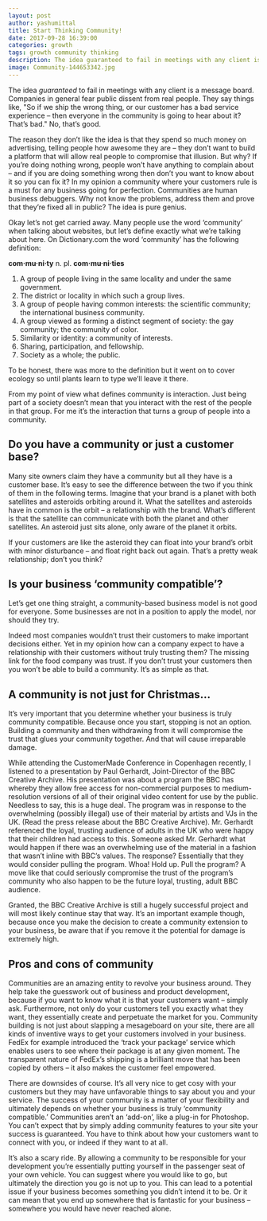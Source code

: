 ```yaml
---
layout: post
author: yashumittal
title: Start Thinking Community!
date: 2017-09-28 16:39:00
categories: growth
tags: growth community thinking
description: The idea guaranteed to fail in meetings with any client is a message board. Companies in general fear public dissent from real people. They say things like, So if we ship the wrong thing, or our customer has a bad...
image: Community-144653342.jpg
---
```


The idea *guaranteed* to fail in meetings with any client is a message board. Companies in general fear public dissent from real people. They say things like, "So if we ship the wrong thing, or our customer has a bad service experience – then everyone in the community is going to hear about it? That’s bad." No, that’s good.

The reason they don’t like the idea is that they spend so much money on advertising, telling people how awesome they are – they don’t want to build a platform that will allow real people to compromise that illusion. But why? If you’re doing nothing wrong, people won’t have anything to complain about – and if you are doing something wrong then don’t you want to know about it so you can fix it? In my opinion a community where your customers rule is a must for any business going for perfection. Communities are human business debuggers. Why not know the problems, address them and prove that they’re fixed all in public? The idea is pure genius.

Okay let’s not get carried away. Many people use the word ‘community’ when talking about websites, but let’s define exactly what we’re talking about here. On Dictionary.com the word ‘community’ has the following definition:

**com·mu·ni·ty**
n. pl. **com·mu·ni·ties**

1. A group of people living in the same locality and under the same government.
2. The district or locality in which such a group lives.
3. A group of people having common interests: the scientific community; the international business community.
4. A group viewed as forming a distinct segment of society: the gay community; the community of color.
5. Similarity or identity: a community of interests.
6. Sharing, participation, and fellowship.
7. Society as a whole; the public.

To be honest, there was more to the definition but it went on to cover ecology so until plants learn to type we’ll leave it there.

From my point of view what defines community is interaction. Just being part of a society doesn’t mean that you interact with the rest of the people in that group. For me it’s the interaction that turns a group of people into a community.

## Do you have a community or just a customer base?

Many site owners claim they have a community but all they have is a customer base. It’s easy to see the difference between the two if you think of them in the following terms. Imagine that your brand is a planet with both satellites and asteroids orbiting around it. What the satellites and asteroids have in common is the orbit – a relationship with the brand. What’s different is that the satellite can communicate with both the planet and other satellites. An asteroid just sits alone, only aware of the planet it orbits.

If your customers are like the asteroid they can float into your brand’s orbit with minor disturbance – and float right back out again. That’s a pretty weak relationship; don’t you think?

## Is your business ‘community compatible’?

Let’s get one thing straight, a community-based business model is not good for everyone. Some businesses are not in a position to apply the model, nor should they try.

Indeed most companies wouldn’t trust their customers to make important decisions either. Yet in my opinion how can a company expect to have a relationship with their customers without truly trusting them? The missing link for the food company was trust. If you don’t trust your customers then you won’t be able to build a community. It’s as simple as that.

## A community is not just for Christmas…

It’s very important that you determine whether your business is truly community compatible. Because once you start, stopping is not an option. Building a community and then withdrawing from it will compromise the trust that glues your community together. And that will cause irreparable damage.

While attending the CustomerMade Conference in Copenhagen recently, I listened to a presentation by Paul Gerhardt, Joint-Director of the BBC Creative Archive. His presentation was about a program the BBC has whereby they allow free access for non-commercial purposes to medium-resolution versions of all of their original video content for use by the public. Needless to say, this is a huge deal. The program was in response to the overwhelming (possibly illegal) use of their material by artists and VJs in the UK. (Read the press release about the BBC Creative Archive). Mr. Gerhardt referenced the loyal, trusting audience of adults in the UK who were happy that their children had access to this. Someone asked Mr. Gerhardt what would happen if there was an overwhelming use of the material in a fashion that wasn’t inline with BBC’s values. The response? Essentially that they would consider pulling the program. Whoa! Hold up. Pull the program? A move like that could seriously compromise the trust of the program’s community who also happen to be the future loyal, trusting, adult BBC audience.

Granted, the BBC Creative Archive is still a hugely successful project and will most likely continue stay that way. It’s an important example though, because once you make the decision to create a community extension to your business, be aware that if you remove it the potential for damage is extremely high.

## Pros and cons of community

Communities are an amazing entity to revolve your business around. They help take the guesswork out of business and product development, because if you want to know what it is that your customers want – simply ask. Furthermore, not only do your customers tell you exactly what they want, they essentially create and perpetuate the market for you. Community building is not just about slapping a mesageboard on your site, there are all kinds of inventive ways to get your customers involved in your business. FedEx for example introduced the ‘track your package’ service which enables users to see where their package is at any given moment. The transparent nature of FedEx’s shipping is a brilliant move that has been copied by others – it also makes the customer feel empowered.

There are downsides of course. It’s all very nice to get cosy with your customers but they may have unfavorable things to say about you and your service. The success of your community is a matter of your flexibility and ultimately depends on whether your business is truly ‘community compatible.’ Communities aren’t an ‘add-on’, like a plug-in for Photoshop. You can’t expect that by simply adding community features to your site your success is guaranteed. You have to think about how your customers want to connect with you, or indeed if they want to at all.

It’s also a scary ride. By allowing a community to be responsible for your development you’re essentially putting yourself in the passenger seat of your own vehicle. You can suggest where you would like to go, but ultimately the direction you go is not up to you. This can lead to a potential issue if your business becomes something you didn’t intend it to be. Or it can mean that you end up somewhere that is fantastic for your business – somewhere you would have never reached alone.
